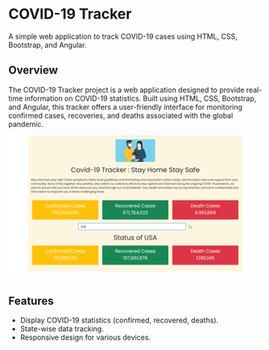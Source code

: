 # COVID-19 Tracker

A simple web application to track COVID-19 cases using HTML, CSS, Bootstrap, and Angular.


## Overview

The COVID-19 Tracker project is a web application designed to provide real-time information on COVID-19 statistics. Built using HTML, CSS, Bootstrap, and Angular, this tracker offers a user-friendly interface for monitoring confirmed cases, recoveries, and deaths associated with the global pandemic.

![COVID-19 Tracker](img/Covid-19_screenshot.png)

## Features

- Display COVID-19 statistics (confirmed, recovered, deaths).
- State-wise data tracking.
- Responsive design for various devices.


